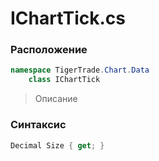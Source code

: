 
# IChartTick.cs
### Расположение
```csharp
namespace TigerTrade.Chart.Data  
    class IChartTick
```

> Описание

### Синтаксис
```csharp
Decimal Size { get; }
```
